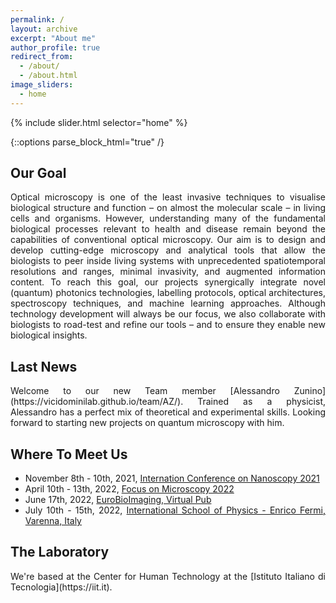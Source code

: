 ```yaml
---
permalink: /
layout: archive
excerpt: "About me"
author_profile: true
redirect_from:
  - /about/
  - /about.html
image_sliders:
  - home
---
```


{% include slider.html selector="home" %}

{::options parse_block_html="true" /}

<h2>Our Goal</h2>
<body align="justify">
Optical microscopy is one of the least invasive techniques to visualise biological structure and function – on almost the molecular scale – in living cells and organisms. However, understanding many of the fundamental biological processes relevant to health and disease remain beyond the capabilities of conventional optical microscopy. Our aim is to design and develop cutting-edge microscopy and analytical tools that allow the biologists to peer inside living systems with unprecedented spatiotemporal resolutions and ranges, minimal invasivity, and augmented information content. To reach this goal, our projects synergically integrate novel (quantum) photonics technologies, labelling protocols, optical architectures, spectroscopy techniques, and machine learning approaches. Although technology development will always be our focus, we also collaborate with biologists to road-test and refine our tools – and to ensure they enable new biological insights.
  
<!--- Because of their non-invasive effect on living systems, light microscopy and spectroscopy have been the workhorses for studies of structures and functions at the cellular, sub-cellular and molecular levels for almost a century.
However, many challenging questions of molecular and cellular biology remain beyond their conventional capabilities. The spatiotemporal resolutions, the labeling, and the contrast methods of conventional microscopy and spectroscopy pose fundamental limits for investigating the smallest and fastest puzzling mysteries of life. Furthermore, the information content potentially encoded in a microscopy or spectroscopy experiement is often lost (because of averaging, for example) or not decoded.
The core research of our group is the design, development, and validation of novel optical and analytical tools that allow the modern biologists to peer inside living cells and organisms with unprecedented temporal-spatial resolutions, minimal invasivity, and augmented information content.
This goal can be achieved only by working across many disciplines, from physics to engineering, from computer science to biology. Our projects want to synergically integrate novel contrast imaging mechanisms, labeling probes, optical architectures, and computational approaches that can be readily adopted by researchers all over the world.-->

<h2>Last News</h2>
<body align="justify">
Welcome to our new Team member [Alessandro Zunino](https://vicidominilab.github.io/team/AZ/). Trained as a physicist, Alessandro has a perfect mix of theoretical and experimental skills. Looking forward to starting new projects on quantum microscopy with him.
<h2>Where To Meet Us</h2>
<body align="justify">


<!--- * February 22nd - 26th, 2021, (On Demand, March 5th - April 23th, 2021) [65th Biophysical Society Meetting](https://www.biophysics.org/2021meeting#/)-->
<!---* March 28th - 31st, 2021, [Focus on Microscopy 2021](http://www.focusonmicroscopy.org)-->
<!---* April 12nd - 16th, 2021, [OSA: Biophotonics Congress: Optics in the Life Sciences](https://www.osa.org/en-us/meetings/osa_meetings/osa_biophotonics_congress/)-->
<!---* May 20th - 21st, 2021, [EMBL in Italy 2021: A Brave New World of RNA](https://www.embl.de/aboutus/alumni/events-networks/local-chapters/italy/48_genoa_2021/)--> 
<!---* June 21st - 25th, 2021, [CLEO/EUROPE-EQEC 2021](https://www.cleoeurope.org)--->
<!---* June 28th, 2021, [EPIC Online Technology Meeting on Novel Photonic Solutions for Microscopy](https://www.epic-assoc.com/epic-online-technology-meeting-on-novel-photonic-solutions-for-microscopy/)--->
<!---** June 28th - July 1st, 2021, [XXV Congresso Nazionale SIBPA 2021](https://www.sibpa.it/CongressoNazionaleSIBPAParma/)--->
<!---** July 12th - 16th, 2021, [EMBL Super-Resolution Microscopy: Time-Resolved STED Nanoscopy](https://www.embl.org/about/info/course-and-conference-office/events/mic21-03/)--->
<!---** August 31th - September 2nd, 2021, [Single Molecule Localization Microscopy Symposium 2021](https://smlms.epfl.ch)--->
<!---** September 29th - October 1st, 2021, [Single Molecule Spectroscopy and Super-resolution Microscopy 2021](https://www.picoquant.com/events/detail/single-molecule-workshop)--->
* November 8th - 10th, 2021, [Internation Conference on Nanoscopy 2021](www.ICON-europe.org)
* April 10th - 13th, 2022, [Focus on Microscopy 2022](https://www.focusonmicroscopy.org)
* June 17th, 2022, [EuroBioImaging, Virtual Pub](https://www.eurobioimaging.eu/about-us/virtual-pub)
* July 10th - 15th, 2022, [International School of Physics - Enrico Fermi, Varenna, Italy](https://www.sif.it/corsi/scuola_fermi/mmxxii/210)
<h2>The Laboratory</h2>
<body align="justify">
We're based at the Center for Human Technology at the [Istituto Italiano di Tecnologia](https://iit.it).
  

  

  

